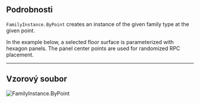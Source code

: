 ## Podrobnosti
`FamilyInstance.ByPoint` creates an instance of the given family type at the given point.

In the example below, a selected floor surface is parameterized with hexagon panels. The panel center points are used for randomized RPC placement.
___
## Vzorový soubor

![FamilyInstance.ByPoint](./Revit.Elements.FamilyInstance.ByPoint_img.jpg)
